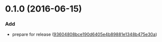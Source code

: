 <a name="0.1.0"></a>
# 0.1.0 (2016-06-15)


### Add

* prepare for release ([93604808bce190d6405e4b89881e1348b475e30a](https://github.com/codeandcraftnyc/confirm.js/commit/93604808bce190d6405e4b89881e1348b475e30a))



